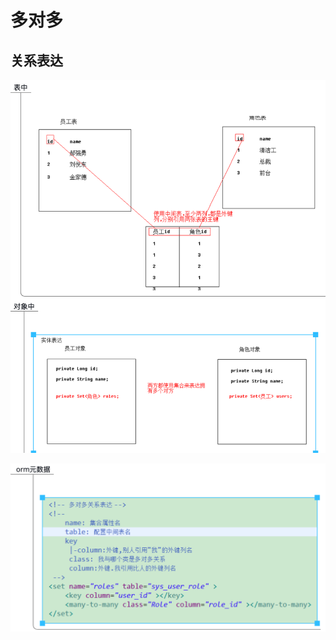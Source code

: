# 多对多

## 关系表达

![](../../../../.gitbook/assets/image%20%28106%29.png)

![](../../../../.gitbook/assets/image%20%28103%29.png)



